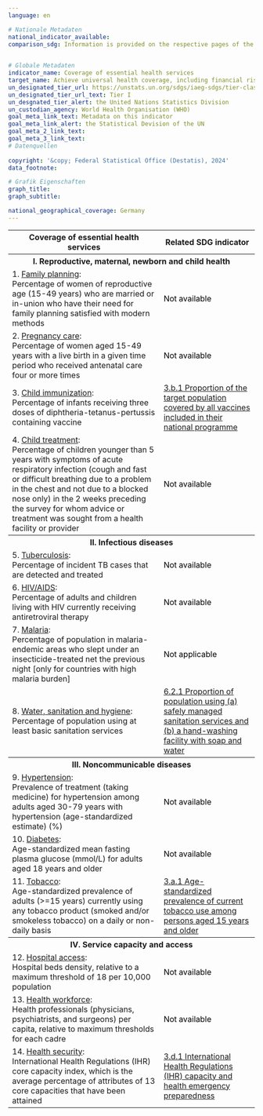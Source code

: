 ```yaml
---
language: en    

# Nationale Metadaten    
national_indicator_available:     
comparison_sdg: Information is provided on the respective pages of the SDG indicators.    
    

# Globale Metadaten    
indicator_name: Coverage of essential health services    
target_name: Achieve universal health coverage, including financial risk protection, access to quality essential health-care services and access to safe, effective, quality and affordable essential medicines and vaccines for all    
un_designated_tier_url: https://unstats.un.org/sdgs/iaeg-sdgs/tier-classification/    
un_designated_tier_url_text: Tier I    
un_desgnated_tier_alert: the United Nations Statistics Division    
un_custodian_agency: World Health Organisation (WHO)    
goal_meta_link_text: Metadata on this indicator    
goal_meta_link_alert: the Statistical Devision of the UN    
goal_meta_2_link_text:     
goal_meta_3_link_text:         
# Datenquellen    
    
copyright: '&copy; Federal Statistical Office (Destatis), 2024'    
data_footnote:     

# Grafik Eigenschaften    
graph_title: 
graph_subtitle:     

national_geographical_coverage: Germany    
---
```



<table class="mytablestyle">
   <tr>
      <th>Coverage of essential health services</th>
      <th>Related SDG indicator</th>
   </tr>
   <tr>
      <th colspan="2">I. Reproductive, maternal, newborn and child health</th>
   </tr>
   <tr>
      <td>1. <u>Family planning</u>:<br>Percentage of women of reproductive age (15-49 years) who are married or in-union who have their need for family planning satisfied with modern methods
      </td>
      <td><span class="status notstarted" style="color:black"><span class="status-inner">Not available</span></span>
      </td>
   </tr>
   <tr>
      <td>2. <u>Pregnancy care</u>:<br>Percentage of women aged 15-49 years with a live birth in a given time period who received antenatal care four or more times
      </td>
      <td><span class="status notstarted" style="color:black"><span class="status-inner">Not available</span></span>
      </td>
   </tr>
   <tr>
      <td>3. <u>Child immunization</u>:<br>Percentage of infants receiving three doses of diphtheria-tetanus-pertussis containing vaccine
      </td>
      <td><a href="https://sdg-indikatoren.de/en/3-b-1/">3.b.1 Proportion of the target population covered by all vaccines included in their national programme</a>
      </td>
   </tr>
   <tr>
      <td>4. <u>Child treatment</u>:<br>Percentage of children younger than 5 years with symptoms of acute respiratory infection (cough and fast or difficult breathing due to a problem in the chest and not due to a blocked nose only) in the 2 weeks preceding the survey for whom advice or treatment was sought from a health facility or provider
      </td>
      <td><span class="status notstarted" style="color:black"><span class="status-inner">Not available</span></span>
      </td>
   </tr>
   <tr>
      <th colspan="2">II. Infectious diseases</th>
   </tr>
   <tr>
      <td>5. <u>Tuberculosis</u>:<br>Percentage of incident TB cases that are detected and treated
      </td>
      <td><span class="status notstarted" style="color:black"><span class="status-inner">Not available</span></span>
      </td>
   </tr>
   <tr>
      <td>6. <u>HIV/AIDS</u>:<br>Percentage of adults and children living with HIV currently receiving antiretroviral therapy
      </td>
      <td><span class="status notstarted" style="color:black"><span class="status-inner">Not available</span></span>
      </td>
   </tr>
   <tr>
      <td>7. <u>Malaria</u>:<br>Percentage of population in malaria-endemic areas who slept under an insecticide-treated net the previous night [only for countries with high malaria burden]
      </td>
      <td><span class="status notapplicable" style="color:black"><span class="status-inner">Not applicable</span></span>
      </td>
   </tr>
   <tr>
      <td>8. <u>Water, sanitation and hygiene</u>:<br>Percentage of population using at least basic sanitation services
      </td>
      <td><a href="https://sdg-indikatoren.de/en/6-2-1/">6.2.1 Proportion of population using (a) safely managed sanitation services and (b) a hand-washing facility with soap and water</a>
      </td>
   </tr>
   <tr>
      <th colspan="2">III. Noncommunicable diseases</th>
   </tr>
   <tr>
      <td>9. <u>Hypertension</u>:<br>Prevalence of treatment (taking medicine) for hypertension among adults aged 30-79 years with hypertension (age-standardized estimate) (%)
      </td>
      <td><span class="status notstarted" style="color:black"><span class="status-inner">Not available</span></span>
      </td>
   </tr>
   <tr>
      <td>10. <u>Diabetes</u>:<br>Age-standardized mean fasting plasma glucose (mmol/L) for adults aged 18 years and older
      </td>
      <td><span class="status notstarted" style="color:black"><span class="status-inner">Not available</span></span>
      </td>
   </tr>
   <tr>
      <td>11. <u>Tobacco</u>:<br>Age-standardized prevalence of adults (>=15 years) currently using any tobacco product (smoked and/or smokeless tobacco) on a daily or non-daily basis
      </td>
      <td><a href="https://sdg-indikatoren.de/en/3-a-1/">3.a.1 Age-standardized prevalence of current tobacco use among persons aged 15 years and older</a>
      </td>
   </tr>
   <tr>
      <th colspan="2">IV. Service capacity and access</th>
   </tr>
   <tr>
      <td>12. <u>Hospital access</u>:<br>Hospital beds density, relative to a maximum threshold of 18 per 10,000 population
      </td>
      <td><span class="status notstarted" style="color:black"><span class="status-inner">Not available</span></span>
      </td>
   </tr>
   <tr>
      <td>13. <u>Health workforce</u>:<br>Health professionals (physicians, psychiatrists, and surgeons) per capita, relative to maximum thresholds for each cadre
      </td>
      <td><span class="status notstarted" style="color:black"><span class="status-inner">Not available</span></span>
      </td>
   </tr>
   <tr>
      <td>14. <u>Health security</u>:<br>International Health Regulations (IHR) core capacity index, which is the average percentage of attributes of 13 core capacities that have been attained
      </td>
      <td><a href="https://sdg-indikatoren.de/en/3-d-1/">3.d.1 International Health Regulations (IHR) capacity and health emergency preparedness</a>
      </td>
   </tr>
</table>